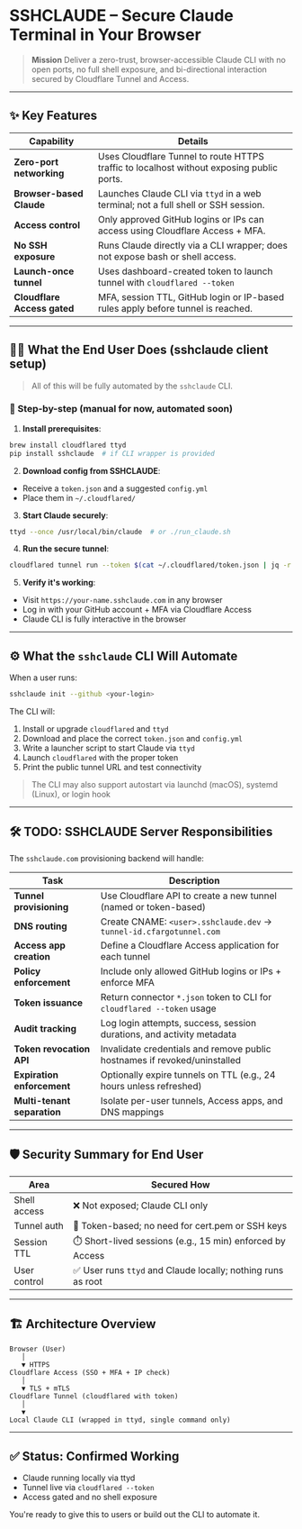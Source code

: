# **SSHCLAUDE** – Secure Claude Terminal in Your Browser

> **Mission**  Deliver a zero-trust, browser-accessible Claude CLI with no open ports, no full shell exposure, and bi-directional interaction secured by Cloudflare Tunnel and Access.

---

## ✨ Key Features

| Capability                  | Details                                                                                   |
| --------------------------- | ----------------------------------------------------------------------------------------- |
| **Zero-port networking**    | Uses Cloudflare Tunnel to route HTTPS traffic to localhost without exposing public ports. |
| **Browser-based Claude**    | Launches Claude CLI via `ttyd` in a web terminal; not a full shell or SSH session.        |
| **Access control**          | Only approved GitHub logins or IPs can access using Cloudflare Access + MFA.              |
| **No SSH exposure**         | Runs Claude directly via a CLI wrapper; does not expose bash or shell access.             |
| **Launch-once tunnel**      | Uses dashboard-created token to launch tunnel with `cloudflared --token`                  |
| **Cloudflare Access gated** | MFA, session TTL, GitHub login or IP-based rules apply before tunnel is reached.          |

---

## 🧑‍💻 What the End User Does (sshclaude client setup)

> All of this will be fully automated by the `sshclaude` CLI.

### 🔹 Step-by-step (manual for now, automated soon)

1. **Install prerequisites**:

```bash
brew install cloudflared ttyd
pip install sshclaude  # if CLI wrapper is provided
```

2. **Download config from SSHCLAUDE**:

* Receive a `token.json` and a suggested `config.yml`
* Place them in `~/.cloudflared/`

3. **Start Claude securely**:

```bash
ttyd --once /usr/local/bin/claude  # or ./run_claude.sh
```

4. **Run the secure tunnel**:

```bash
cloudflared tunnel run --token $(cat ~/.cloudflared/token.json | jq -r .tunnel_token)
```

5. **Verify it's working**:

* Visit `https://your-name.sshclaude.com` in any browser
* Log in with your GitHub account + MFA via Cloudflare Access
* Claude CLI is fully interactive in the browser

---

## ⚙️ What the `sshclaude` CLI Will Automate

When a user runs:

```bash
sshclaude init --github <your-login>
```

The CLI will:

1. Install or upgrade `cloudflared` and `ttyd`
2. Download and place the correct `token.json` and `config.yml`
3. Write a launcher script to start Claude via `ttyd`
4. Launch `cloudflared` with the proper token
5. Print the public tunnel URL and test connectivity

> The CLI may also support autostart via launchd (macOS), systemd (Linux), or login hook

---

## 🛠 TODO: SSHCLAUDE Server Responsibilities

The `sshclaude.com` provisioning backend will handle:

| Task                        | Description                                                               |
| --------------------------- | ------------------------------------------------------------------------- |
| **Tunnel provisioning**     | Use Cloudflare API to create a new tunnel (named or token-based)          |
| **DNS routing**             | Create CNAME: `<user>.sshclaude.dev` → `tunnel-id.cfargotunnel.com`       |
| **Access app creation**     | Define a Cloudflare Access application for each tunnel                    |
| **Policy enforcement**      | Include only allowed GitHub logins or IPs + enforce MFA                   |
| **Token issuance**          | Return connector `*.json` token to CLI for `cloudflared --token` usage    |
| **Audit tracking**          | Log login attempts, success, session durations, and activity metadata     |
| **Token revocation API**    | Invalidate credentials and remove public hostnames if revoked/uninstalled |
| **Expiration enforcement**  | Optionally expire tunnels on TTL (e.g., 24 hours unless refreshed)        |
| **Multi-tenant separation** | Isolate per-user tunnels, Access apps, and DNS mappings                   |

---

## 🛡 Security Summary for End User

| Area         | Secured How                                                 |
| ------------ | ----------------------------------------------------------- |
| Shell access | ❌ Not exposed; Claude CLI only                              |
| Tunnel auth  | 🔐 Token-based; no need for cert.pem or SSH keys            |
| Session TTL  | ⏱️ Short-lived sessions (e.g., 15 min) enforced by Access   |
| User control | ✅ User runs `ttyd` and Claude locally; nothing runs as root |

---

## 🏗 Architecture Overview

```text
Browser (User)
   │
   ▼ HTTPS
Cloudflare Access (SSO + MFA + IP check)
   │
   ▼ TLS + mTLS
Cloudflare Tunnel (cloudflared with token)
   │
   ▼
Local Claude CLI (wrapped in ttyd, single command only)
```

---

## ✅ Status: Confirmed Working

* Claude running locally via ttyd
* Tunnel live via `cloudflared --token`
* Access gated and no shell exposure

You're ready to give this to users or build out the CLI to automate it.
